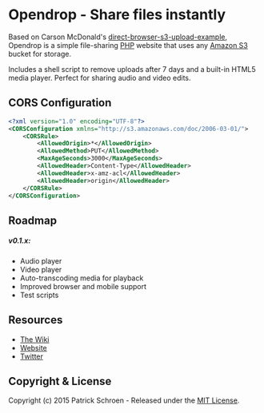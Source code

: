 # Opendrop - Share files instantly

Based on Carson McDonald's [direct-browser-s3-upload-example](https://github.com/carsonmcdonald/direct-browser-s3-upload-example), Opendrop is a simple file-sharing [PHP](http://php.net/) website that uses any [Amazon S3](http://aws.amazon.com/s3/) bucket for storage.

Includes a shell script to remove uploads after 7 days and a built-in HTML5 media player. Perfect for sharing audio and video edits.


## CORS Configuration

```xml
<?xml version="1.0" encoding="UTF-8"?>
<CORSConfiguration xmlns="http://s3.amazonaws.com/doc/2006-03-01/">
    <CORSRule>
        <AllowedOrigin>*</AllowedOrigin>
        <AllowedMethod>PUT</AllowedMethod>
        <MaxAgeSeconds>3000</MaxAgeSeconds>
        <AllowedHeader>Content-Type</AllowedHeader>
        <AllowedHeader>x-amz-acl</AllowedHeader>
        <AllowedHeader>origin</AllowedHeader>
    </CORSRule>
</CORSConfiguration>
```

## Roadmap

##### v0.1.x:

* Audio player
* Video player
* Auto-transcoding media for playback
* Improved browser and mobile support
* Test scripts


## Resources

* [The Wiki](https://github.com/pschroen/opendrop/wiki)
* [Website](http://opendrop.io/)
* [Twitter](https://twitter.com/opendrop)


## Copyright & License

Copyright (c) 2015 Patrick Schroen - Released under the [MIT License](LICENSE).

